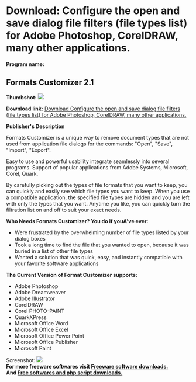 # Download: Configure the open and save dialog file filters (file types list) for Adobe Photoshop, CorelDRAW, many other applications.

**Program name:**

## Formats Customizer 2.1

  
**Thumbshot:** ![](http://www.freewarefiles.com/screenshot/formatscustmzr_md.gif)   
  
**Download link:** [Download Configure the open and save dialog file filters (file types list) for Adobe Photoshop, CorelDRAW, many other applications.](http://freesoftwares.boysofts.com/Formats-Customizer_program_55720.html)  
  


**Publisher's Description**  
  


Formats Customizer is a unique way to remove document types that are not used from application file dialogs for the commands: "Open", "Save", "Import", "Export". 

Easy to use and powerful usability integrate seamlessly into several programs. Support of popular applications from Adobe Systems, Microsoft, Corel, Quark.

By carefully picking out the types of file formats that you want to keep, you can quickly and easily see which file types you want to keep. When you use a compatible application, the specified file types are hidden and you are left with only the types that you want. Anytime you like, you can quickly turn the filtration list on and off to suit your exact needs. 

**Who Needs Formats Customizer? You do if youA've ever:**

  * Were frustrated by the overwhelming number of file types listed by your dialog boxes 
  * Took a long time to find the file that you wanted to open, because it was buried in a list of other file types 
  * Wanted a solution that was quick, easy, and instantly compatible with your favorite software applications 

**The Current Version of Format Customizer supports:**

  * Adobe Photoshop 
  * Adobe Dreamweaver 
  * Adobe Illustrator 
  * CorelDRAW 
  * Corel PHOTO-PAINT 
  * QuarkXPress 
  * Microsoft Office Word 
  * Microsoft Office Excel 
  * Microsoft Office Power Point 
  * Microsoft Office Publisher 
  * Microsoft Paint 

  
  
Screenshot: ![](http://www.freewarefiles.com/screenshot/formatscustmzr.gif)   
**For more freeware softwares visit [Freeware software downloads.](http://freesoftwares.boysofts.com/)**   
**And [Free softwares and php script downloads.](http://www.boysofts.com/)**
